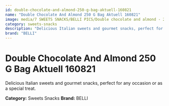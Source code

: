 ```yaml
---
id: double-chocolate-and-almond-250-g-bag-aktuell-160821
name: "Double Chocolate And Almond 250 G Bag Aktuell 160821"
image: media/7 SWEETS SNACKS/BELLI PICS/Double chocolate and almond - 250 g BAG AKTUELL 160821.jpg
category: sweets-snacks
description: "Delicious Italian sweets and gourmet snacks, perfect for any occasion or as a special treat."
brand: "BELLI"
---
```


# Double Chocolate And Almond 250 G Bag Aktuell 160821

Delicious Italian sweets and gourmet snacks, perfect for any occasion or as a special treat.

**Category:** Sweets Snacks
**Brand:** BELLI
